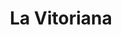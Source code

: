 ---
title: "La Vitoriana"
url: /vitoria-gasteiz/la-vitoriana-wellingtongo-dukearen-kalea-calle-duque-de-wellington/
shop: panadería
---